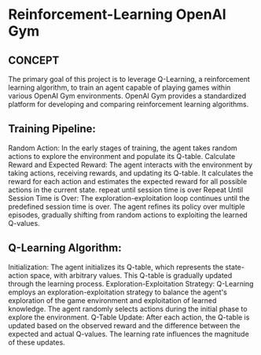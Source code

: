 # Reinforcement-Learning OpenAI Gym


## CONCEPT
The primary goal of this project is to leverage Q-Learning, a reinforcement learning algorithm, to train an agent capable of playing games within various OpenAI Gym environments. OpenAI Gym provides a standardized platform for developing and comparing reinforcement learning algorithms.

## Training Pipeline:
Random Action: In the early stages of training, the agent takes random actions to explore the environment and populate its Q-table.
Calculate Reward and Expected Reward: The agent interacts with the environment by taking actions, receiving rewards, and updating its Q-table. It calculates the reward for each action and estimates the expected reward for all possible actions in the current state.
repeat until session time is over
Repeat Until Session Time is Over:
The exploration-exploitation loop continues until the predefined session time is over. The agent refines its policy over multiple episodes, gradually shifting from random actions to exploiting the learned Q-values.

## Q-Learning Algorithm:
Initialization: The agent initializes its Q-table, which represents the state-action space, with arbitrary values. This Q-table is gradually updated through the learning process.
Exploration-Exploitation Strategy: Q-Learning employs an exploration-exploitation strategy to balance the agent's exploration of the game environment and exploitation of learned knowledge. The agent randomly selects actions during the initial phase to explore the environment.
Q-Table Update: After each action, the Q-table is updated based on the observed reward and the difference between the expected and actual Q-values. The learning rate influences the magnitude of these updates.
